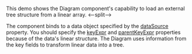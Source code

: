 This demo shows the Diagram component's capability to load an external tree structure from a linear array.
<--split-->

The component binds to a data object specified by the [dataSource](/Documentation/ApiReference/UI_Components/dxDiagram/Configuration/nodes/#dataSource) property. You should specify the [keyExpr](/Documentation/ApiReference/UI_Components/dxDiagram/Configuration/nodes/#keyExpr) and [parentKeyExpr](/Documentation/ApiReference/UI_Components/dxDiagram/Configuration/nodes/#parentKeyExpr) properties because of the data's linear structure. The Diagram uses information from the key fields to transform linear data into a tree.